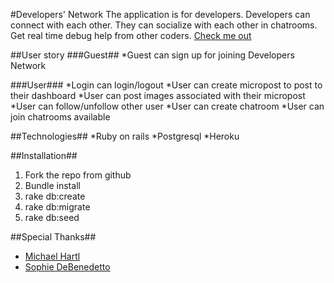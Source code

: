 #Developers' Network
The application is for developers. Developers can connect with each other. They can socialize with each other in chatrooms. Get real time debug help from other coders. 
[Check me out](https://thawing-tundra-70303.herokuapp.com/)

##User story
###Guest##
*Guest can sign up for joining Developers Network

###User###
*Login can login/logout
*User can create micropost to post to their dashboard
*User can post images associated with their micropost
*User can follow/unfollow other user
*User can create chatroom
*User can join chatrooms available 

##Technologies##
*Ruby on rails
*Postgresql
*Heroku

##Installation##
1. Fork the repo from github
2. Bundle install
3. rake db:create
4. rake db:migrate
5. rake db:seed



##Special Thanks##
* [Michael Hartl](https://www.railstutorial.org/)  
* [Sophie DeBenedetto](https://blog.heroku.com/real_time_rails_implementing_websockets_in_rails_5_with_action_cable)
